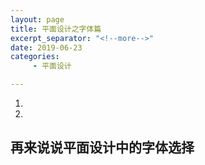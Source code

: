 ```yaml
---
layout: page
title: 平面设计之字体篇
excerpt_separator: "<!--more-->"
date: 2019-06-23
categories:
     - 平面设计

---
```

1.
2.
<!--more-->
## 再来说说平面设计中的字体选择
